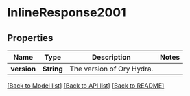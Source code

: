 # InlineResponse2001

## Properties

Name | Type | Description | Notes
------------ | ------------- | ------------- | -------------
**version** | **String** | The version of Ory Hydra. | 

[[Back to Model list]](../README.md#documentation-for-models) [[Back to API list]](../README.md#documentation-for-api-endpoints) [[Back to README]](../README.md)


